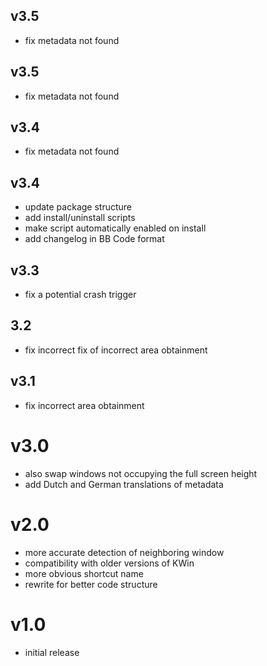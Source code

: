 ## v3.5
- fix metadata not found

## v3.5
- fix metadata not found

## v3.4
- fix metadata not found

## v3.4
- update package structure
- add install/uninstall scripts
- make script automatically enabled on install
- add changelog in BB Code format

## v3.3

- fix a potential crash trigger

## 3.2

- fix incorrect fix of incorrect area obtainment

## v3.1

- fix incorrect area obtainment

# v3.0

- also swap windows not occupying the full screen height
- add Dutch and German translations of metadata 

# v2.0

- more accurate detection of neighboring window
- compatibility with older versions of KWin
- more obvious shortcut name
- rewrite for better code structure

# v1.0

- initial release
